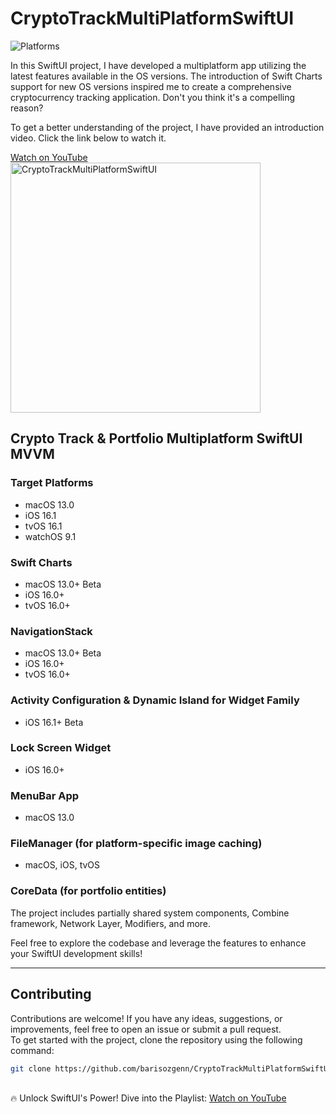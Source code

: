 # CryptoTrackMultiPlatformSwiftUI
![Platforms](https://img.shields.io/badge/Platforms-macOS%20%7C%20iOS%20%7C%20tvOS%20%7C%20watchOS-blue)

In this SwiftUI project, I have developed a multiplatform app utilizing the latest features available in the OS versions. The introduction of Swift Charts support for new OS versions inspired me to create a comprehensive cryptocurrency tracking application. Don't you think it's a compelling reason?

To get a better understanding of the project, I have provided an introduction video. Click the link below to watch it.

<a target="_blank" href="https://www.youtube.com/watch?v=a9x6PSJxupQ" title="Crypto Track Multi Platform SwiftUI - Baris Ozgen">
Watch on YouTube<br>
 <img src="https://user-images.githubusercontent.com/48822802/194421591-99758136-efa5-45aa-8fbc-c9ce6069d628.png" width="400" alt="CryptoTrackMultiPlatformSwiftUI">
</a>

## Crypto Track & Portfolio Multiplatform SwiftUI MVVM

### Target Platforms
- macOS 13.0
- iOS 16.1
- tvOS 16.1
- watchOS 9.1

### Swift Charts
- macOS 13.0+ Beta
- iOS 16.0+
- tvOS 16.0+

### NavigationStack
- macOS 13.0+ Beta
- iOS 16.0+
- tvOS 16.0+

### Activity Configuration & Dynamic Island for Widget Family
- iOS 16.1+ Beta

### Lock Screen Widget
- iOS 16.0+

### MenuBar App
- macOS 13.0

### FileManager (for platform-specific image caching)
- macOS, iOS, tvOS

### CoreData (for portfolio entities)

The project includes partially shared system components, Combine framework, Network Layer, Modifiers, and more.

Feel free to explore the codebase and leverage the features to enhance your SwiftUI development skills!

---

## Contributing
Contributions are welcome! If you have any ideas, suggestions, or improvements, feel free to open an issue or submit a pull request.
</br>
To get started with the project, clone the repository using the following command:
```bash
git clone https://github.com/barisozgenn/CryptoTrackMultiPlatformSwiftUI.git
```
</br>
🔥 Unlock SwiftUI's Power! Dive into the Playlist: 
<a target="_blank" href="https://youtube.com/playlist?list=PLHYoNRMg5NxRpb64Blu3j8iZsFsKmT6s1" title="SwiftUI Playlist - Baris Ozgen">
Watch on YouTube
</a>
